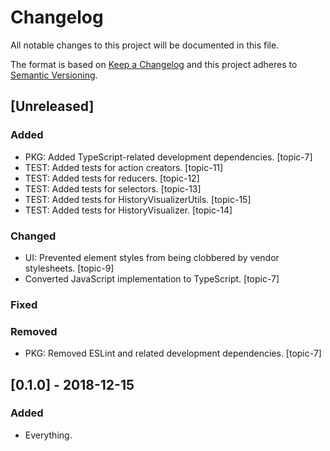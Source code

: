 # Changelog
All notable changes to this project will be documented in this file.

The format is based on [Keep a Changelog](http://keepachangelog.com/) and this project adheres to [Semantic Versioning](http://semver.org/).

## [Unreleased]

### Added
- PKG: Added TypeScript-related development dependencies. [topic-7]
- TEST: Added tests for action creators. [topic-11]
- TEST: Added tests for reducers. [topic-12]
- TEST: Added tests for selectors. [topic-13]
- TEST: Added tests for HistoryVisualizerUtils. [topic-15]
- TEST: Added tests for HistoryVisualizer. [topic-14]

### Changed
- UI: Prevented element styles from being clobbered by vendor stylesheets. [topic-9]
- Converted JavaScript implementation to TypeScript. [topic-7]

### Fixed

### Removed
- PKG: Removed ESLint and related development dependencies. [topic-7]

## [0.1.0] - 2018-12-15

### Added
- Everything.
